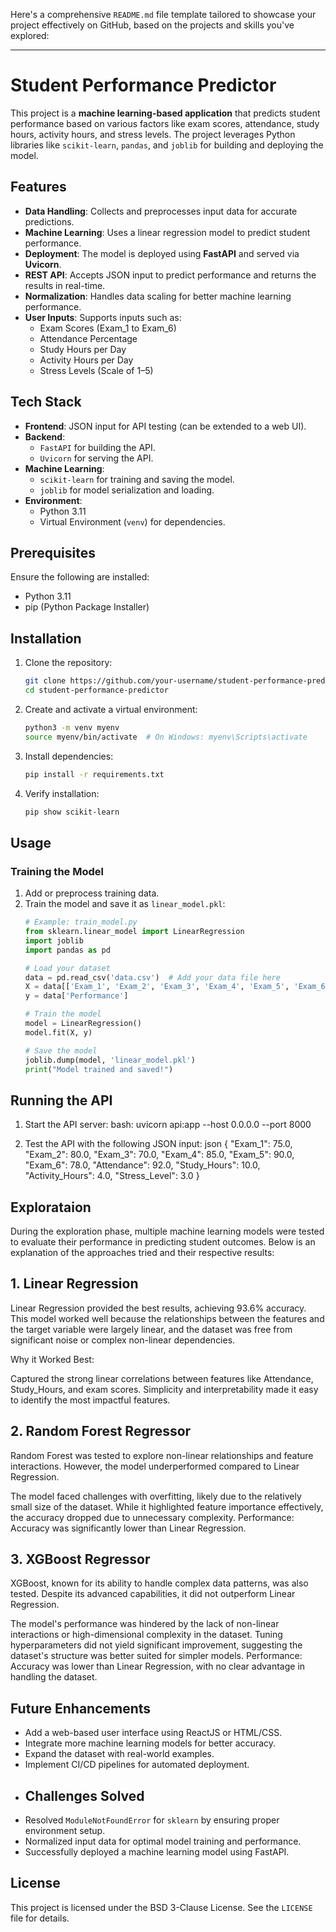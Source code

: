 Here's a comprehensive `README.md` file template tailored to showcase your project effectively on GitHub, based on the projects and skills you've explored:

---

# Student Performance Predictor

This project is a **machine learning-based application** that predicts student performance based on various factors like exam scores, attendance, study hours, activity hours, and stress levels. The project leverages Python libraries like `scikit-learn`, `pandas`, and `joblib` for building and deploying the model.

## Features
- **Data Handling**: Collects and preprocesses input data for accurate predictions.
- **Machine Learning**: Uses a linear regression model to predict student performance.
- **Deployment**: The model is deployed using **FastAPI** and served via **Uvicorn**.
- **REST API**: Accepts JSON input to predict performance and returns the results in real-time.
- **Normalization**: Handles data scaling for better machine learning performance.
- **User Inputs**: Supports inputs such as:
  - Exam Scores (Exam_1 to Exam_6)
  - Attendance Percentage
  - Study Hours per Day
  - Activity Hours per Day
  - Stress Levels (Scale of 1–5)

## Tech Stack
- **Frontend**: JSON input for API testing (can be extended to a web UI).
- **Backend**:
  - `FastAPI` for building the API.
  - `Uvicorn` for serving the API.
- **Machine Learning**:
  - `scikit-learn` for training and saving the model.
  - `joblib` for model serialization and loading.
- **Environment**:
  - Python 3.11
  - Virtual Environment (`venv`) for dependencies.

## Prerequisites
Ensure the following are installed:
- Python 3.11
- pip (Python Package Installer)

## Installation
1. Clone the repository:
   ```bash
   git clone https://github.com/your-username/student-performance-predictor.git
   cd student-performance-predictor
   ```

2. Create and activate a virtual environment:
   ```bash
   python3 -m venv myenv
   source myenv/bin/activate  # On Windows: myenv\Scripts\activate
   ```

3. Install dependencies:
   ```bash
   pip install -r requirements.txt
   ```

4. Verify installation:
   ```bash
   pip show scikit-learn
   ```

## Usage
### Training the Model
1. Add or preprocess training data.
2. Train the model and save it as `linear_model.pkl`:
   ```python
   # Example: train_model.py
   from sklearn.linear_model import LinearRegression
   import joblib
   import pandas as pd

   # Load your dataset
   data = pd.read_csv('data.csv')  # Add your data file here
   X = data[['Exam_1', 'Exam_2', 'Exam_3', 'Exam_4', 'Exam_5', 'Exam_6', 'Attendance', 'Study_Hours', 'Activity_Hours', 'Stress_Level']]
   y = data['Performance']

   # Train the model
   model = LinearRegression()
   model.fit(X, y)

   # Save the model
   joblib.dump(model, 'linear_model.pkl')
   print("Model trained and saved!")
   ```

## Running the API
1. Start the API server:
   bash:
   uvicorn api:app --host 0.0.0.0 --port 8000
   

2. Test the API with the following JSON input:
   json
   {
       "Exam_1": 75.0,
       "Exam_2": 80.0,
       "Exam_3": 70.0,
       "Exam_4": 85.0,
       "Exam_5": 90.0,
       "Exam_6": 78.0,
       "Attendance": 92.0,
       "Study_Hours": 10.0,
       "Activity_Hours": 4.0,
       "Stress_Level": 3.0
   }

## Explorataion
During the exploration phase, multiple machine learning models were tested to evaluate their performance in predicting student outcomes. Below is an explanation of the approaches tried and their respective results:

## 1. Linear Regression
Linear Regression provided the best results, achieving 93.6% accuracy. This model worked well because the relationships between the features and the target variable were largely linear, and the dataset was free from significant noise or complex non-linear dependencies.

Why it Worked Best:

Captured the strong linear correlations between features like Attendance, Study_Hours, and exam scores.
Simplicity and interpretability made it easy to identify the most impactful features.
## 2. Random Forest Regressor
Random Forest was tested to explore non-linear relationships and feature interactions. However, the model underperformed compared to Linear Regression.

The model faced challenges with overfitting, likely due to the relatively small size of the dataset.
While it highlighted feature importance effectively, the accuracy dropped due to unnecessary complexity.
Performance: Accuracy was significantly lower than Linear Regression.

## 3. XGBoost Regressor
XGBoost, known for its ability to handle complex data patterns, was also tested. Despite its advanced capabilities, it did not outperform Linear Regression.

The model's performance was hindered by the lack of non-linear interactions or high-dimensional complexity in the dataset.
Tuning hyperparameters did not yield significant improvement, suggesting the dataset's structure was better suited for simpler models.
Performance: Accuracy was lower than Linear Regression, with no clear advantage in handling the dataset.
##  Future Enhancements
- Add a web-based user interface using ReactJS or HTML/CSS.
- Integrate more machine learning models for better accuracy.
- Expand the dataset with real-world examples.
- Implement CI/CD pipelines for automated deployment.
- ## Challenges Solved
- Resolved `ModuleNotFoundError` for `sklearn` by ensuring proper environment setup.
- Normalized input data for optimal model training and performance.
- Successfully deployed a machine learning model using FastAPI.

## License
This project is licensed under the BSD 3-Clause License. See the `LICENSE` file for details.

